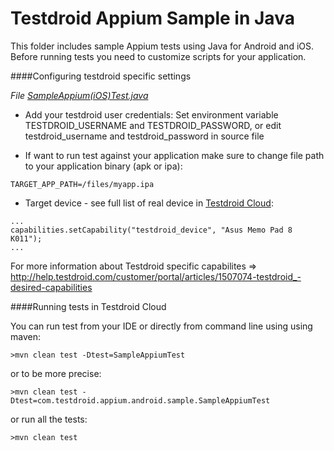 Testdroid Appium Sample in Java
===========================

This folder includes sample Appium tests using Java for Android and iOS. Before running tests you need to customize scripts
for your application. 

####Configuring testdroid specific settings

*File  [SampleAppium(iOS)Test.java](https://github.com/bitbar/testdroid-samples/blob/master/appium/sample-scripts/java/src/test/java/com/testdroid/appium/android/sample/SampleAppiumTest.java)* 
- Add your testdroid user credentials:
Set environment variable TESTDROID_USERNAME and TESTDROID_PASSWORD,
or edit testdroid_username and testdroid_password in source file


- If want to run test against your application make sure to change file path to your application binary (apk or ipa):
```
TARGET_APP_PATH=/files/myapp.ipa
```
- Target device - see full list of real device in [Testdroid Cloud](https://cloud.testdroid.com/web/devices#):
```
...
capabilities.setCapability("testdroid_device", "Asus Memo Pad 8 K011");
...
```

For more information about Testdroid specific capabilites =>
http://help.testdroid.com/customer/portal/articles/1507074-testdroid_-desired-capabilities


####Running tests in Testdroid Cloud

You can run test from your IDE or directly from command line using using maven:
``` 
>mvn clean test -Dtest=SampleAppiumTest
```
or to be more precise: 
```
>mvn clean test -Dtest=com.testdroid.appium.android.sample.SampleAppiumTest
```
or run all the tests:
``` 
>mvn clean test 
```
